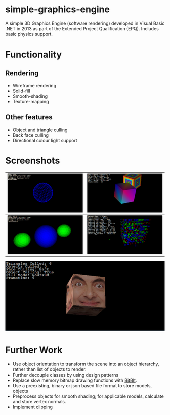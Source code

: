 # simple-graphics-engine
A simple 3D Graphics Engine (software rendering) developed in Visual Basic .NET in 2013 as part of the Extended Project Qualification (EPQ). Includes basic physics support.

# Functionality
## Rendering
* Wireframe rendering
* Solid-fill
* Smooth-shading
* Texture-mapping

## Other features
* Object and triangle culling
* Back face culling
* Directional colour light support

# Screenshots
![Wireframe rendering](screenshots/wireframe-sphere.png? "Wireframe rendering") | ![Smooth shading and textures](screenshots/texture-smooth-shading.png "Smooth shading and textures")
-------------------------------------------------------------|-----------------------------------------------------------------------
![Flat shaded sphere](screenshots/flat-shaded-sphere.png? "Flat shaded sphere") | ![Testing performance with many objects](screenshots/cubes.png "Testing performance with many objects")

![A test image](screenshots/bean.png? "Texture mapped cube")

# Further Work
* Use object orientation to transform the scene into an object hierarchy, rather than list of objects to render.
* Further decouple classes by using design patterns
* Replace slow memory bitmap drawing functions with [BitBlt](https://docs.microsoft.com/en-us/windows/win32/api/wingdi/nf-wingdi-bitblt).
* Use a preexisting, binary or json based file format to store models, objects
* Preprocess objects for smooth shading; for applicable models, calculate and store vertex normals.
* Implement clipping

